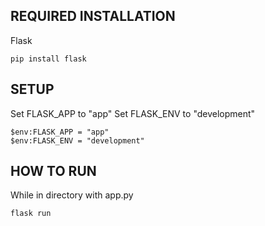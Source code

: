 ## REQUIRED INSTALLATION

Flask

	pip install flask

## SETUP

Set FLASK_APP to "app"
Set FLASK_ENV to "development"

	$env:FLASK_APP = "app"
	$env:FLASK_ENV = "development"

## HOW TO RUN

While in directory with app.py

	flask run


